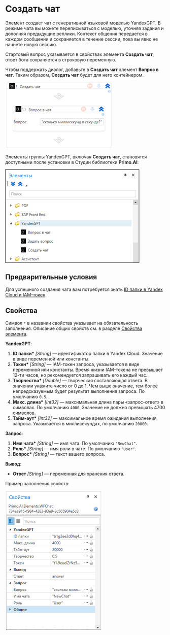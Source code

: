 # Создать чат

Элемент создает чат с генеративной языковой моделью YandexGPT. В режиме чата вы можете переписываться с моделью, уточняя задания и дополняя предыдущие реплики. Контекст общения передается в каждом сообщении и сохраняется в течение сессии, пока вы явно не начнете новую сессию.

Стартовый вопрос указывается в свойствах элемента **Создать чат**, ответ бота сохраняется в строковую переменную. 

Чтобы поддержать диалог, добавьте в **Создать чат** элемент **Вопрос в чат**. Таким образом, **Создать чат** будет для него контейнером. 

![](../../../../resources/activities/extra/ai/yandexgpt/создать-чат.png)

Элементы группы YandexGPT, включая **Создать чат**, становятся доступными после установки в Студии библиотеки **Primo.AI**:

![](../../../../resources/activities/extra/ai/yandexgpt/yandexgpt-items.png)


## Предварительные условия

Для успешного создания чата вам потребуется знать [ID папки в Yandex Cloud и IAM-токен](https://docs.primo-rpa.ru/primo-rpa/primo-studio/settings/ai#yandexgpt).


## Свойства
Символ `*` в названии свойства указывает на обязательность заполнения. Описание общих свойств см. в разделе [Свойства элемента](https://docs.primo-rpa.ru/primo-rpa/primo-studio/process/elements#svoistva-elementa).

**YandexGPT**:

1. **ID папки\*** *[String]* — идентификатор папки в Yandex Cloud. Значение в виде переменной или константы. 
1. **Токен\*** *[String]* — IAM-токен запроса, указывается в виде переменной или константы. Время жизни IAM-токена не превышает 12-ти часов, но рекомендуется запрашивать его каждый час.
1. **Творчество\*** *[Double]* — творческая составляющая ответа. В значении укажите число от 0 до 1. Чем выше значение, тем более непредсказуемым будет результат выполнения запроса. По умолчанию `0.5`.
1. **Макс. длина\*** *[Int32]* — максимальная длина пары «запрос-ответ» в символах. По умолчанию `4000`. Значение не должно превышать 4700 символов.
1. **Тайм-аут\*** *[Int32]* — максимальное время ожидания выполнения запроса. Указывается в миллисекундах, по умолчанию `20000`.

**Запрос**:

1. **Имя чата\*** *[String]* — имя чата. По умолчанию `"NewChat"`.
1. **Роль\*** *[String]* — имя роли в чате. По умолчанию `"User"`.
1. **Вопрос\*** *[String]* — текст вашего вопроса.

**Вывод**:
* **Ответ** *[String]* — переменная для хранения ответа. 

Пример заполнения свойств:

![](../../../../resources/activities/extra/ai/yandexgpt/свойства-создать-чат.png)




